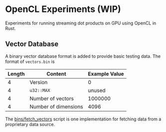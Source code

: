 # OpenCL Experiments (WIP)

Experiments for running streaming dot products on GPU using
OpenCL in Rust.

## Vector Database

A binary vector database format is added to provide basic testing data.
The format of `vectors.bin` is

| Length | Content              | Example Value |
|--------|----------------------|---------------|
| 4      | Version              | 0             |
| 4      | `u32::MAX`           | unused        |
| 4      | Number of vectors    | 1000000       |
| 4      | Number of dimensions | 4096          |

The [bins/fetch_vectors](bins/fetch_vectors/src/main.rs) script is one
implementation for fetching data from a proprietary data source.
